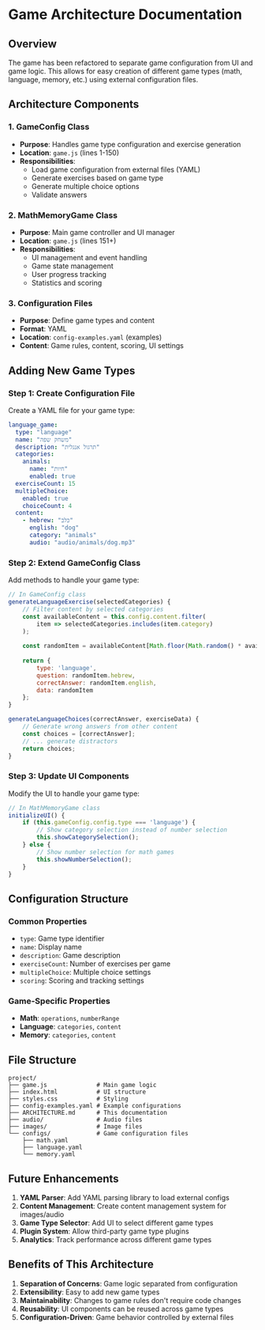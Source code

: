 # Game Architecture Documentation

## Overview

The game has been refactored to separate game configuration from UI and game logic. This allows for easy creation of different game types (math, language, memory, etc.) using external configuration files.

## Architecture Components

### 1. GameConfig Class
- **Purpose**: Handles game type configuration and exercise generation
- **Location**: `game.js` (lines 1-150)
- **Responsibilities**:
  - Load game configuration from external files (YAML)
  - Generate exercises based on game type
  - Generate multiple choice options
  - Validate answers

### 2. MathMemoryGame Class
- **Purpose**: Main game controller and UI manager
- **Location**: `game.js` (lines 151+)
- **Responsibilities**:
  - UI management and event handling
  - Game state management
  - User progress tracking
  - Statistics and scoring

### 3. Configuration Files
- **Purpose**: Define game types and content
- **Format**: YAML
- **Location**: `config-examples.yaml` (examples)
- **Content**: Game rules, content, scoring, UI settings

## Adding New Game Types

### Step 1: Create Configuration File
Create a YAML file for your game type:

```yaml
language_game:
  type: "language"
  name: "משחק שפה"
  description: "תרגול אנגלית"
  categories:
    animals:
      name: "חיות"
      enabled: true
  exerciseCount: 15
  multipleChoice:
    enabled: true
    choiceCount: 4
  content:
    - hebrew: "כלב"
      english: "dog"
      category: "animals"
      audio: "audio/animals/dog.mp3"
```

### Step 2: Extend GameConfig Class
Add methods to handle your game type:

```javascript
// In GameConfig class
generateLanguageExercise(selectedCategories) {
    // Filter content by selected categories
    const availableContent = this.config.content.filter(
        item => selectedCategories.includes(item.category)
    );
    
    const randomItem = availableContent[Math.floor(Math.random() * availableContent.length)];
    
    return {
        type: 'language',
        question: randomItem.hebrew,
        correctAnswer: randomItem.english,
        data: randomItem
    };
}

generateLanguageChoices(correctAnswer, exerciseData) {
    // Generate wrong answers from other content
    const choices = [correctAnswer];
    // ... generate distractors
    return choices;
}
```

### Step 3: Update UI Components
Modify the UI to handle your game type:

```javascript
// In MathMemoryGame class
initializeUI() {
    if (this.gameConfig.config.type === 'language') {
        // Show category selection instead of number selection
        this.showCategorySelection();
    } else {
        // Show number selection for math games
        this.showNumberSelection();
    }
}
```

## Configuration Structure

### Common Properties
- `type`: Game type identifier
- `name`: Display name
- `description`: Game description
- `exerciseCount`: Number of exercises per game
- `multipleChoice`: Multiple choice settings
- `scoring`: Scoring and tracking settings

### Game-Specific Properties
- **Math**: `operations`, `numberRange`
- **Language**: `categories`, `content`
- **Memory**: `categories`, `content`

## File Structure

```
project/
├── game.js              # Main game logic
├── index.html           # UI structure
├── styles.css           # Styling
├── config-examples.yaml # Example configurations
├── ARCHITECTURE.md      # This documentation
├── audio/               # Audio files
├── images/              # Image files
└── configs/             # Game configuration files
    ├── math.yaml
    ├── language.yaml
    └── memory.yaml
```

## Future Enhancements

1. **YAML Parser**: Add YAML parsing library to load external configs
2. **Content Management**: Create content management system for images/audio
3. **Game Type Selector**: Add UI to select different game types
4. **Plugin System**: Allow third-party game type plugins
5. **Analytics**: Track performance across different game types

## Benefits of This Architecture

1. **Separation of Concerns**: Game logic separated from configuration
2. **Extensibility**: Easy to add new game types
3. **Maintainability**: Changes to game rules don't require code changes
4. **Reusability**: UI components can be reused across game types
5. **Configuration-Driven**: Game behavior controlled by external files 